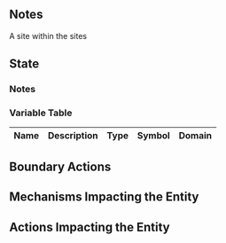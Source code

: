 ## Notes
A site within the sites
## State
### Notes

### Variable Table
| Name | Description | Type | Symbol | Domain |
| --- | --- | --- | --- | --- |


## Boundary Actions
## Mechanisms Impacting the Entity
## Actions Impacting the Entity
